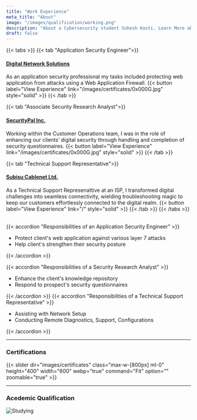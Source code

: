 ```yaml
---
title: "Work Experience"
meta_title: "About"
image: "/images/qualification/working.png"
description: "About a Cybersecurity student Suhesh Kasti. Learn More about him here."
draft: false
---
```


{{< tabs >}}
{{< tab "Application Security Engineer">}}
#### [Digital Network Solutions](https://digitalnetwork.com.np/)

As an application security professional my tasks included protecting web application from attacks using a Web Application Firewall. 
{{< button label="View Experience" link="/images/certificates/0x000G.jpg" style="solid" >}}
{{< /tab >}}

{{< tab "Associate Security Research Analyst">}}
#### [SecurityPal Inc.](https://www.securitypalhq.com/)

Working within the Customer Operations team, I was in the role of enhancing our clients’ digital security through handling and completion of security questionnaires.
{{< button label="View Experience" link="/images/certificates/0x000G.jpg" style="solid" >}}
{{< /tab >}}

{{< tab "Technical Support Representative">}}

#### [Subisu Cablenet Ltd.](https://subisu.net.np/)

As a Technical Support Represenattive at an ISP, I transformed digital challenges into seamless connectivity, wielding troubleshooting magic to keep our customers effortlessly connected to the digital realm.
{{< button label="View Experience" link="/" style="solid" >}}
{{< /tab >}}
{{< /tabs >}}

</br>
{{< accordion "Responsibilities of an Application Security Engineer" >}}

- Protect client's web application against various layer 7 attacks
- Help client's strengthen their security posture

{{< /accordion >}}

{{< accordion "Responsibilities of a Security Research Analyst" >}}

- Enhance the client's knowledge repository
- Respond to prospect's security questionnaires

{{< /accordion >}}
{{< accordion "Responsibilities of a Technical Support Representative" >}}

- Assisting with Network Setup
- Conducting Remote Diagnostics, Support, Configurations

{{< /accordion >}}
<hr>

### Certifications
{{< slider dir="images/certificates" class="max-w-[800px] ml-0" height="400" width="600" webp="true" command="Fit" option="" zoomable="true" >}}

<hr>

### Acedemic Qualification

![Studying](/images/qualification/studying.png)


